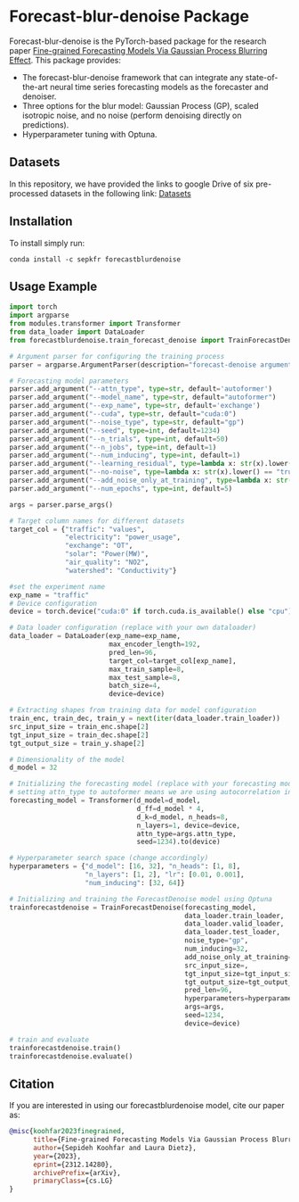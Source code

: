 # Forecast-blur-denoise Package
Forecast-blur-denoise is the PyTorch-based package for the research paper [Fine-grained Forecasting Models Via Gaussian Process Blurring Effect](https://arxiv.org/pdf/2312.14280.pdf). This package provides:

- The forecast-blur-denoise framework that can integrate any state-of-the-art neural time series forecasting models as the forecaster and denoiser.
- Three options for the blur model: Gaussian Process (GP), scaled isotropic noise, and no noise (perform denoising directly on predictions).
- Hyperparameter tuning with Optuna.

## Datasets

In this repository, we have provided the links to google Drive of six pre-processed datasets in the following link: [Datasets](https://drive.google.com/drive/folders/1-uElnzmuCFA8aShs_O9Nlf1qyM-g90mm?usp=drive_link)

## Installation

To install simply run:

```commandline
conda install -c sepkfr forecastblurdenoise
```

## Usage Example
```python
import torch
import argparse
from modules.transformer import Transformer
from data_loader import DataLoader
from forecastblurdenoise.train_forecast_denoise import TrainForecastDenoise

# Argument parser for configuring the training process
parser = argparse.ArgumentParser(description="forecast-denoise argument parser")

# Forecasting model parameters
parser.add_argument("--attn_type", type=str, default='autoformer')
parser.add_argument("--model_name", type=str, default="autoformer")
parser.add_argument("--exp_name", type=str, default='exchange')
parser.add_argument("--cuda", type=str, default="cuda:0")
parser.add_argument("--noise_type", type=str, default="gp")
parser.add_argument("--seed", type=int, default=1234)
parser.add_argument("--n_trials", type=int, default=50)
parser.add_argument("--n_jobs", type=int, default=1)
parser.add_argument("--num_inducing", type=int, default=1)
parser.add_argument("--learning_residual", type=lambda x: str(x).lower() == "true", default="False")
parser.add_argument("--no-noise", type=lambda x: str(x).lower() == "true", default="False")
parser.add_argument("--add_noise_only_at_training", type=lambda x: str(x).lower() == "true", default="False")
parser.add_argument("--num_epochs", type=int, default=5)

args = parser.parse_args()

# Target column names for different datasets
target_col = {"traffic": "values",
              "electricity": "power_usage",
              "exchange": "OT",
              "solar": "Power(MW)",
              "air_quality": "NO2",
              "watershed": "Conductivity"}

#set the experiment name 
exp_name = "traffic"
# Device configuration
device = torch.device("cuda:0" if torch.cuda.is_available() else "cpu")

# Data loader configuration (replace with your own dataloader)
data_loader = DataLoader(exp_name=exp_name,
                         max_encoder_length=192,
                         pred_len=96,
                         target_col=target_col[exp_name],
                         max_train_sample=8,
                         max_test_sample=8,
                         batch_size=4,
                         device=device)

# Extracting shapes from training data for model configuration
train_enc, train_dec, train_y = next(iter(data_loader.train_loader))
src_input_size = train_enc.shape[2]
tgt_input_size = train_dec.shape[2]
tgt_output_size = train_y.shape[2]

# Dimensionality of the model
d_model = 32

# Initializing the forecasting model (replace with your forecasting model)
# setting attn_type to autoformer means we are using autocorrelation in Autoformer model
forecasting_model = Transformer(d_model=d_model,
                                d_ff=d_model * 4,
                                d_k=d_model, n_heads=8,
                                n_layers=1, device=device,
                                attn_type=args.attn_type,
                                seed=1234).to(device)

# Hyperparameter search space (change accordingly)
hyperparameters = {"d_model": [16, 32], "n_heads": [1, 8],
                   "n_layers": [1, 2], "lr": [0.01, 0.001],
                   "num_inducing": [32, 64]}

# Initializing and training the ForecastDenoise model using Optuna
trainforecastdenoise = TrainForecastDenoise(forecasting_model,
                                            data_loader.train_loader,
                                            data_loader.valid_loader,
                                            data_loader.test_loader,
                                            noise_type="gp",
                                            num_inducing=32,
                                            add_noise_only_at_training=False,
                                            src_input_size=,
                                            tgt_input_size=tgt_input_size,
                                            tgt_output_size=tgt_output_size,
                                            pred_len=96,
                                            hyperparameters=hyperparameters,
                                            args=args,
                                            seed=1234,
                                            device=device)

# train and evaluate
trainforecastdenoise.train()
trainforecastdenoise.evaluate()
```

## Citation

If you are interested in using our forecastblurdenoise model, cite our paper as:

```bibtex
@misc{koohfar2023finegrained,
      title={Fine-grained Forecasting Models Via Gaussian Process Blurring Effect}, 
      author={Sepideh Koohfar and Laura Dietz},
      year={2023},
      eprint={2312.14280},
      archivePrefix={arXiv},
      primaryClass={cs.LG}
}
```


